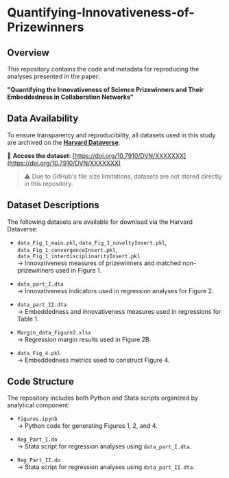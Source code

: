 # Quantifying-Innovativeness-of-Prizewinners

## Overview
This repository contains the code and metadata for reproducing the analyses presented in the paper:

**"Quantifying the Innovativeness of Science Prizewinners and Their Embeddedness in Collaboration Networks"**

## Data Availability
To ensure transparency and reproducibility, all datasets used in this study are archived on the **[Harvard Dataverse](https://dataverse.harvard.edu/)**.

📂 **Access the dataset**: [https://doi.org/10.7910/DVN/XXXXXXX](https://doi.org/10.7910/DVN/XXXXXXX)  

> ⚠️ Due to GitHub's file size limitations, datasets are not stored directly in this repository.

## Dataset Descriptions
The following datasets are available for download via the Harvard Dataverse:

- `data_Fig_1_main.pkl`, `data_Fig_1_noveltyInsert.pkl`, `data_Fig_1_convergenceInsert.pkl`, `data_Fig_1_interdisciplinarityInsert.pkl`  
  → Innovativeness measures of prizewinners and matched non-prizewinners used in Figure 1.

- `data_part_I.dta`  
  → Innovativeness indicators used in regression analyses for Figure 2.

- `data_part_II.dta`  
  → Embeddedness and innovativeness measures used in regressions for Table 1.

- `Margin_data_Figure2.xlsx`  
  → Regression margin results used in Figure 2B.

- `data_Fig_4.pkl`  
  → Embeddedness metrics used to construct Figure 4.

## Code Structure
The repository includes both Python and Stata scripts organized by analytical component:

- `Figures.ipynb`  
  → Python code for generating Figures 1, 2, and 4.

- `Reg_Part_I.do`  
  → Stata script for regression analyses using `data_part_I.dta`.

- `Reg_Part_II.do`  
  → Stata script for regression analyses using `data_part_II.dta`.
